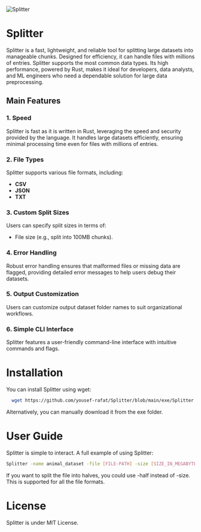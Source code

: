 ![Splitter](https://github.com/user-attachments/assets/fb66934f-e898-462f-9adb-74587c797244)

# Splitter

Splitter is a fast, lightweight, and reliable tool for splitting large datasets into manageable chunks. Designed for efficiency, it can handle files with millions of entries. Splitter supports the most common data types.
Its high performance, powered by Rust, makes it ideal for developers, data analysts, and ML engineers who need a dependable solution for large data preprocessing.

## Main Features

### 1. Speed  
Splitter is fast as it is written in Rust, leveraging the speed and security provided by the language. It handles large datasets efficiently, ensuring minimal processing time even for files with millions of entries.

### 2. File Types  
Splitter supports various file formats, including:  
- **CSV** 
- **JSON**
- **TXT**

### 3. Custom Split Sizes  
Users can specify split sizes in terms of:  
- File size (e.g., split into 100MB chunks).  

### 4. Error Handling  
Robust error handling ensures that malformed files or missing data are flagged, providing detailed error messages to help users debug their datasets.

### 5. Output Customization  
Users can customize output dataset folder names to suit organizational workflows.

### 6. Simple CLI Interface  
Splitter features a user-friendly command-line interface with intuitive commands and flags.

# Installation

You can install Splitter using wget:
```sh
  wget https://github.com/yousef-rafat/Splitter/blob/main/exe/Splitter.exe
```
Alternatively, you can manually download it from the exe folder.

# User Guide

Splitter is simple to interact. A full example of using Splitter:

```sh
Splitter -name animal_dataset -file [FILE-PATH] -size [SIZE_IN_MEGABYTES]
```

If you want to split the file into halves, you could use -half instead of -size. This is supported for all the file formats.

# License
Splitter is under MIT License.
